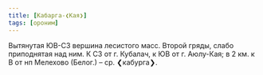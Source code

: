 ```yaml
---
title: [Кабарга-❮Кая❯]
tags: [ороним]
---
```


Вытянутая ЮВ-СЗ вершина лесистого масс. Второй гряды, слабо приподнятая над ним.
К СЗ от г. Кубалач, к ЮВ от г. Аюлу-Кая; в 2 км. к В от нп Мелехово (Белог.) –
ср. ❮кабурга❯.
